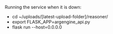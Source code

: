 Running the service when it is down:
* cd ~/uploads/[latest-upload-folder]/reasoner/
* export FLASK_APP=argengine_api.py
* flask run --host=0.0.0.0 
